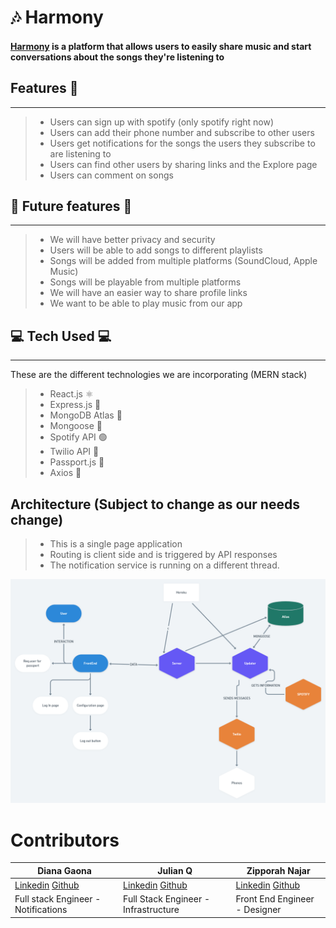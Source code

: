 #  🎶 Harmony


#### [Harmony](spotifytwilio.herokuapp.com) is a platform that allows users to easily share music and start conversations about the songs they're listening to 

## Features 👀

--- 
> - Users can sign up with spotify (only spotify right now)
> - Users can add their phone number and subscribe to other users 
> - Users get notifications for the songs the users they subscribe to are listening to
> - Users can find other users by sharing links and the Explore page
> - Users can comment on songs 

## 🔮 Future features 🔮
---
> - We will have better privacy and security 
> - Users will be able to add songs to different playlists
> - Songs will be added from multiple platforms (SoundCloud, Apple Music) 
> - Songs will be playable from multiple platforms 
> - We will have an easier way to share profile links 
> - We want to be able to play music from our app 


##  💻 Tech Used 💻

---
 These are the different technologies we are incorporating (MERN stack)

> - React.js ⚛  
> - Express.js 🚄 
> - MongoDB Atlas 💪
> - Mongoose 🐀
> - Spotify API 🟢
> - Twilio API 📲
> - Passport.js 📘
> - Axios 🥅

## Architecture (Subject to change as our needs change)

> - This is a single page application
> - Routing is client side and is triggered by API responses 
> - The notification service is running on a different thread. 

![Architecture picture](./SpotifyTwilio.png)

# Contributors


| Diana Gaona                                                                                 | Julian Q                                                                                           | Zipporah Najar                                                                                          |
| ------------------------------------------------------------------------------------------- | -------------------------------------------------------------------------------------------------- | ------------------------------------------------------------------------------------------------------- |
| [Linkedin](https://www.linkedin.com/in/dianacgaona/) [Github](https://github.com/dianacg93) | [Linkedin](https://www.linkedin.com/in/julian-q-379184ba/) [Github](https://github.com/HaxagonusD) | [Linkedin](https://www.linkedin.com/in/zipporah-najar-94bb9b140/) [Github](https://github.com/zeita101) |
| Full stack Engineer - Notifications                                                         | Full Stack Engineer - Infrastructure                                                               | Front End Engineer - Designer                                                                           |
